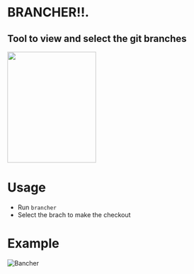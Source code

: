 # BRANCHER!!.
## Tool to view and select the git branches
   <img src="https://i.imgur.com/vYqF0sz.png" data-canonical-src="https://i.imgur.com/vYqF0sz.png" width="200" height="250" />
   
# Usage
* Run `brancher`
* Select the brach to make the checkout

# Example
![Bancher](https://media.giphy.com/media/Fc91P7kW8azhxREs7A/giphy.gif)

